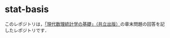 # stat-basis
このレポジトリは，[「現代数理統計学の基礎」（共立出版）](https://www.amazon.co.jp/dp/4320111664)の章末問題の回答を記したレポジトリです．

